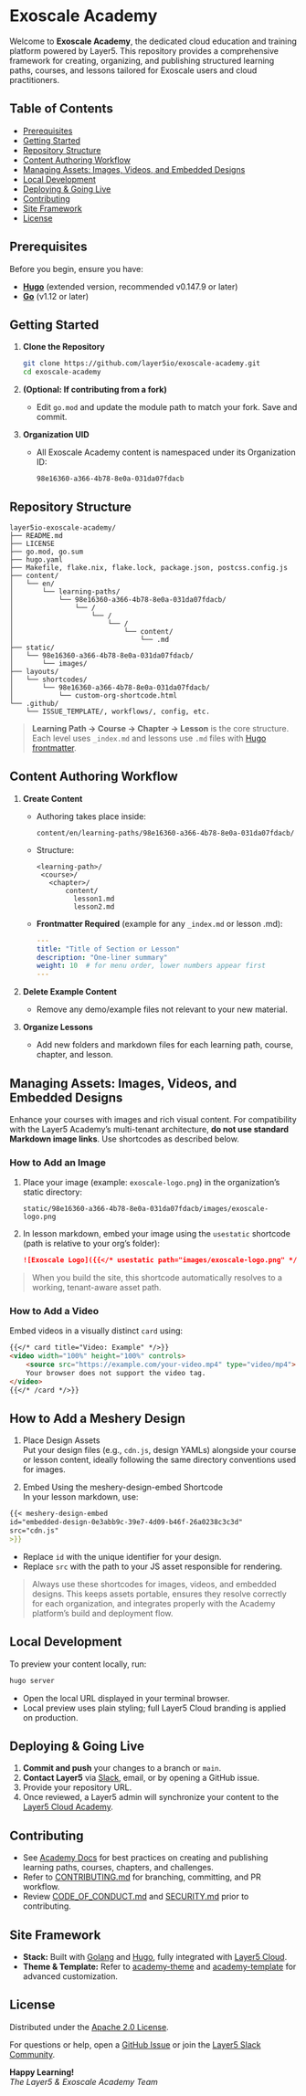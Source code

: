 # Exoscale Academy

Welcome to **Exoscale Academy**, the dedicated cloud education and training platform powered by Layer5. This repository provides a comprehensive framework for creating, organizing, and publishing structured learning paths, courses, and lessons tailored for Exoscale users and cloud practitioners.

## Table of Contents

- [Prerequisites](#prerequisites)
- [Getting Started](#getting-started)
- [Repository Structure](#repository-structure)
- [Content Authoring Workflow](#content-authoring-workflow)
- [Managing Assets: Images, Videos, and Embedded Designs](#managing-assets-images-videos-and-embedded-designs)
- [Local Development](#local-development)
- [Deploying & Going Live](#deploying--going-live)
- [Contributing](#contributing)
- [Site Framework](#site-framework)
- [License](#license)

## Prerequisites

Before you begin, ensure you have:

- [**Hugo**](https://gohugo.io/getting-started/installing/) (extended version, recommended v0.147.9 or later)
- [**Go**](https://go.dev/doc/install) (v1.12 or later)

## Getting Started

1. **Clone the Repository**

   ```bash
   git clone https://github.com/layer5io/exoscale-academy.git
   cd exoscale-academy
   ```

2. **(Optional: If contributing from a fork)**
   - Edit `go.mod` and update the module path to match your fork. Save and commit.

3. **Organization UID**
   - All Exoscale Academy content is namespaced under its Organization ID:
     ```
     98e16360-a366-4b78-8e0a-031da07fdacb
     ```

## Repository Structure

```
layer5io-exoscale-academy/
├── README.md
├── LICENSE
├── go.mod, go.sum
├── hugo.yaml
├── Makefile, flake.nix, flake.lock, package.json, postcss.config.js
├── content/
│   └── en/
│       └── learning-paths/
│           └── 98e16360-a366-4b78-8e0a-031da07fdacb/
│               └── /
│                   └── /
│                       └── /
│                           └── content/
│                               └── .md
├── static/
│   └── 98e16360-a366-4b78-8e0a-031da07fdacb/
│       └── images/
├── layouts/
│   └── shortcodes/
│       └── 98e16360-a366-4b78-8e0a-031da07fdacb/
│           └── custom-org-shortcode.html
└── .github/
    └── ISSUE_TEMPLATE/, workflows/, config, etc.
```
> **Learning Path → Course → Chapter → Lesson** is the core structure.  
Each level uses `_index.md` and lessons use `.md` files with [Hugo frontmatter](https://gohugo.io/content-management/front-matter/).

## Content Authoring Workflow

1. **Create Content**

   - Authoring takes place inside:
     ```
     content/en/learning-paths/98e16360-a366-4b78-8e0a-031da07fdacb/
     ```
   - Structure:
     ```
     <learning-path>/
      <course>/
        <chapter>/
            content/
              lesson1.md
              lesson2.md
     ```

   - **Frontmatter Required** (example for any `_index.md` or lesson .md):

     ```yaml
     ---
     title: "Title of Section or Lesson"
     description: "One-liner summary"
     weight: 10  # for menu order, lower numbers appear first
     ---
     ```

2. **Delete Example Content**
   - Remove any demo/example files not relevant to your new material.

3. **Organize Lessons**
   - Add new folders and markdown files for each learning path, course, chapter, and lesson.

## Managing Assets: Images, Videos, and Embedded Designs

Enhance your courses with images and rich visual content. For compatibility with the Layer5 Academy’s multi-tenant architecture, **do not use standard Markdown image links**. Use shortcodes as described below.

### How to Add an Image

1. Place your image (example: `exoscale-logo.png`) in the organization’s static directory:

    ```
    static/98e16360-a366-4b78-8e0a-031da07fdacb/images/exoscale-logo.png
    ```

2. In lesson markdown, embed your image using the `usestatic` shortcode (path is relative to your org’s folder):

    ```markdown
    ![Exoscale Logo]({{</* usestatic path="images/exoscale-logo.png" */>}})
    ```

> When you build the site, this shortcode automatically resolves to a working, tenant-aware asset path.

### How to Add a Video

Embed videos in a visually distinct `card` using:

```markdown
{{</* card title="Video: Example" */>}}
<video width="100%" height="100%" controls>
    <source src="https://example.com/your-video.mp4" type="video/mp4">
    Your browser does not support the video tag.
</video>
{{</* /card */>}}
```
## How to Add a Meshery Design

1. Place Design Assets  
   Put your design files (e.g., `cdn.js`, design YAMLs) alongside your course or lesson content, ideally following the same directory conventions used for images.

2. Embed Using the meshery-design-embed Shortcode  
   In your lesson markdown, use:
  
  ```markdown
  {{< meshery-design-embed
  id="embedded-design-0e3abb9c-39e7-4d09-b46f-26a0238c3c3d"
  src="cdn.js"
  >}}
  ```

   - Replace `id` with the unique identifier for your design.
   - Replace `src` with the path to your JS asset responsible for rendering.

> Always use these shortcodes for images, videos, and embedded designs. This keeps assets portable, ensures they resolve correctly for each organization, and integrates properly with the Academy platform’s build and deployment flow.

## Local Development

To preview your content locally, run:

```bash
hugo server
```

- Open the local URL displayed in your terminal browser.
- Local preview uses plain styling; full Layer5 Cloud branding is applied on production.

## Deploying & Going Live

1. **Commit and push** your changes to a branch or `main`.
2. **Contact Layer5** via [Slack](https://slack.layer5.io/), email, or by opening a GitHub issue.
3. Provide your repository URL.
4. Once reviewed, a Layer5 admin will synchronize your content to the [Layer5 Cloud Academy](https://cloud.layer5.io/academy/overview).

## Contributing

- See [Academy Docs](https://docs.layer5.io/cloud/academy) for best practices on creating and publishing learning paths, courses, chapters, and challenges.
- Refer to [CONTRIBUTING.md](./CONTRIBUTING.md) for branching, committing, and PR workflow.
- Review [CODE_OF_CONDUCT.md](./CODE_OF_CONDUCT.md) and [SECURITY.md](./SECURITY.md) prior to contributing.

## Site Framework

- **Stack:** Built with [Golang](https://golang.org/) and [Hugo](https://gohugo.io/), fully integrated with [Layer5 Cloud](https://cloud.layer5.io/academy/overview).
- **Theme & Template:** Refer to [academy-theme](https://github.com/layer5io/academy-theme) and [academy-template](https://github.com/layer5io/academy-template) for advanced customization.

## License

Distributed under the [Apache 2.0 License](./LICENSE).

For questions or help, open a [GitHub Issue](https://github.com/layer5io/exoscale-academy/issues) or join the [Layer5 Slack Community](https://slack.layer5.io/).

**Happy Learning!**  
_The Layer5 & Exoscale Academy Team_
